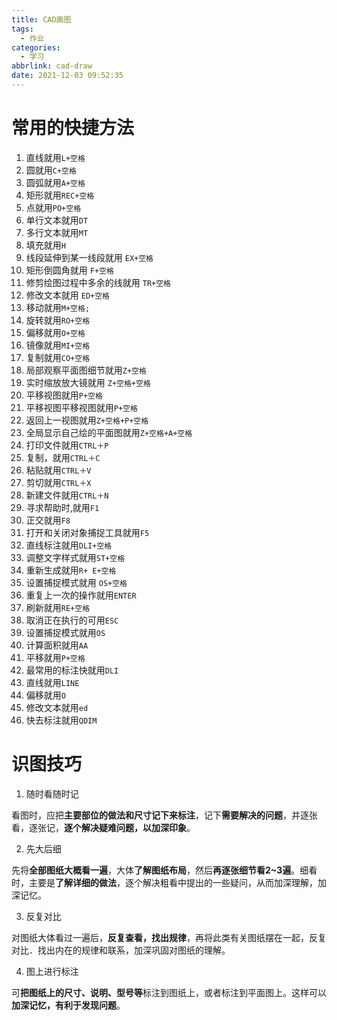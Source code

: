 ```yaml
---
title: CAD画图
tags:
  - 作业
categories:
  - 学习
abbrlink: cad-draw
date: 2021-12-03 09:52:35
---
```


# **常用的快捷方法**

1. 直线就用`L+空格`
2. 圆就用`C+空格`
3. 圆弧就用`A+空格`
4. 矩形就用`REC+空格`
5. 点就用`PO+空格`
6. 单行文本就用`DT`
7. 多行文本就用`MT`
8. 填充就用`H`
9. 线段延伸到某一线段就用 `EX+空格`
10. 矩形倒圆角就用 `F+空格`
11. 修剪绘图过程中多余的线就用 `TR+空格`
12. 修改文本就用 `ED+空格`
13. 移动就用`M+空格;`
14. 旋转就用`RO+空格`
15. 偏移就用`O+空格`
16. 镜像就用`MI+空格`
17. 复制就用`CO+空格`
18. 局部观察平面图细节就用`Z+空格`
19. 实时缩放放大镜就用 `Z+空格+空格`
20. 平移视图就用`P+空格`
21. 平移视图平移视图就用`P+空格`
22. 返回上一视图就用`Z+空格+P+空格`
23. 全局显示自己绘的平面图就用`Z+空格+A+空格`
24. 打印文件就用`CTRL＋P`
25. 复制，就用`CTRL＋C`
26. 粘贴就用`CTRL＋V`
27. 剪切就用`CTRL＋X`
28. 新建文件就用`CTRL＋N`
29. 寻求帮助时,就用`F1`
30. 正交就用`F8`
31. 打开和关闭对象捕捉工具就用`F5`
32. 直线标注就用`DLI+空格`
33. 调整文字样式就用`ST+空格`
34. 重新生成就用`R+ E+空格`
35. 设置捕捉模式就用 `OS+空格`
36. 重复上一次的操作就用`ENTER`
37. 刷新就用`RE+空格`
38. 取消正在执行的可用`ESC`
39. 设置捕捉模式就用`OS`
40. 计算面积就用`AA`
42. 平移就用`P+空格`
43. 最常用的标注快就用`DLI`
44. 直线就用`LINE`
45. 偏移就用`O`
46. 修改文本就用`ed`
47. 快去标注就用`QDIM`

# **识图技巧**

1. 随时看随时记

看图时，应把**主要部位的做法和尺寸记下来标注**，记下**需要解决的问题**，并逐张看，逐张记，**逐个解决疑难问题，以加深印象**。

2. 先大后细

先将**全部图纸大概看一遍**，大体**了解图纸布局**，然后**再逐张细节看2~3遍**。细看时，主要是**了解详细的做法**，逐个解决粗看中提出的一些疑问，从而加深理解，加深记忆。

3. 反复对比

对图纸大体看过一遍后，**反复查看，找出规律**，再将此类有关图纸摆在一起，反复对比．找出内在的规律和联系，加深巩固对图纸的理解。

4. 图上进行标注

可**把图纸上的尺寸、说明、型号等**标注到图纸上，或者标注到平面图上。这样可以**加深记忆，有利于发现问题**。
